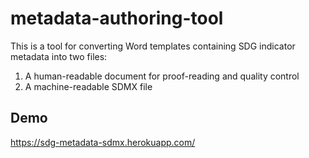 # metadata-authoring-tool

This is a tool for converting Word templates containing SDG indicator metadata into two files:

1. A human-readable document for proof-reading and quality control
2. A machine-readable SDMX file

## Demo

https://sdg-metadata-sdmx.herokuapp.com/
